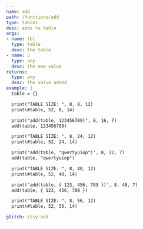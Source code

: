 ```yaml
---
name: add
path: /functions/add
type: tables
desc: adds to table
args:
- name: tbl
  type: table
  desc: the table
- name: v
  type: any
  desc: the new value
returns:
  type: any
  desc: the value added
example: |
  table = {}

  print("TABLE SIZE: ", 8, 8, 12)
  print(#table, 52, 8, 14)

  print("add(table, 123456789)", 8, 16, 7)
  add(table, 123456789)

  print("TABLE SIZE: ", 8, 24, 12)
  print(#table, 52, 24, 14)

  print('add(table, "qwertyuiop")', 8, 32, 7)
  add(table, "qwertyuiop")

  print("TABLE SIZE: ", 8, 40, 12)
  print(#table, 52, 40, 14)

  print('add(table, { 123, 456, 789 })', 8, 48, 7)
  add(table, { 123, 456, 789 })

  print("TABLE SIZE: ", 8, 56, 12)
  print(#table, 52, 56, 14)

glitch: itsy-add
---
```


